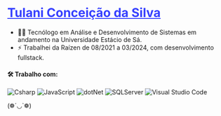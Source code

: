 <h1> 
  <a href="https://www.linkedin.com/in/tulanics/" style="color: #3640ff !important;">
    <span>Tulani Conceição da Silva</span>
  </a>
</h1>

-  👨‍💻 Tecnólogo em Análise e Desenvolvimento de Sistemas em andamento na Universidade Estácio de Sá. 
- ⚡ Trabalhei da Raízen de 08/2021 a 03/2024, com desenvolvimento fullstack.

####  🛠 Trabalho com:

![Csharp](https://img.shields.io/badge/CSharp-%23934B8E?style=flat-square&labelColor=%23414141&logo=csharp&logoColor=white)
![JavaScript](https://img.shields.io/badge/JavaScript-%23EFD81D?style=flat-square&labelColor=%23414141&logo=javascript&logoColor=white)
![dotNet](https://img.shields.io/badge/.NET-%23631F74?style=flat-square&labelColor=%23414141&logo=dotnet&logoColor=white)
![SQLServer](https://img.shields.io/badge/SQLServer-%23DB2A20.svg?style=flat-square&labelColor=%23414141&logo=microsoftsqlserver&logoColor=white)
![Visual Studio Code](https://img.shields.io/badge/Visual%20Studio%20Code-%232D9EEA?style=flat-square&labelColor=%23414141&logo=visual-studio-code&logoColor=white)

(❁´◡`❁)